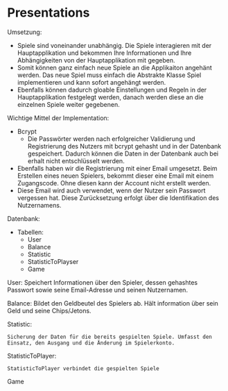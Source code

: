 # Presentations


Umsetzung:

* Spiele sind voneinander unabhängig. Die Spiele interagieren mit der Hauptapplikation und bekommen Ihre Informationen und Ihre Abhängigkeiten von der Hauptapplikation mit gegeben.
* Somit können ganz einfach neue Spiele an die Applikaiton angehänt werden. Das neue Spiel muss einfach die Abstrakte Klasse Spiel implementieren und kann sofort angehängt werden.
* Ebenfalls können dadurch gloable Einstellungen und Regeln in der Hauptapplikation festgelegt werden, danach werden diese an die einzelnen Spiele weiter gegebenen.


Wichtige Mittel der Implementation:

* Bcrypt
  * Die Passwörter werden nach erfolgreicher Validierung und Registrierung des Nutzers mit bcrypt gehasht und in der Datenbank gespeichert. Dadurch können die Daten in der Datenbank auch bei erhalt nicht entschlüsselt werden.
* Ebenfalls haben wir die Registrierung mit einer Email umgesetzt.  Beim Erstellen eines neuen Spielers, bekommt dieser eine Email mit einem Zugangscode. Ohne diesen kann der Account nicht erstellt werden.
* Diese Email wird auch verwendet, wenn der Nutzer sein Passwort vergessen hat. Diese Zurücksetzung erfolgt über die Identifikation des Nutzernamens.


Datenbank:

* Tabellen:
  * User
  * Balance
  * Statistic
  * StatisticToPlayser
  * Game

User:
    Speichert Informationen über den Spieler, dessen gehashtes Passwort sowie seine Email-Adresse und seinen Nutzernamen. 

Balance:
    Bildet den Geldbeutel des Spielers ab. Hält information über sein Geld und seine Chips/Jetons. 

Statistic:

    Sicherung der Daten für die bereits gespielten Spiele. Umfasst den Einsatz, den Ausgang und die Änderung im Spielerkonto.


StatisticToPlayer:

    StatisticToPlayer verbindet die gespielten Spiele   

Game






